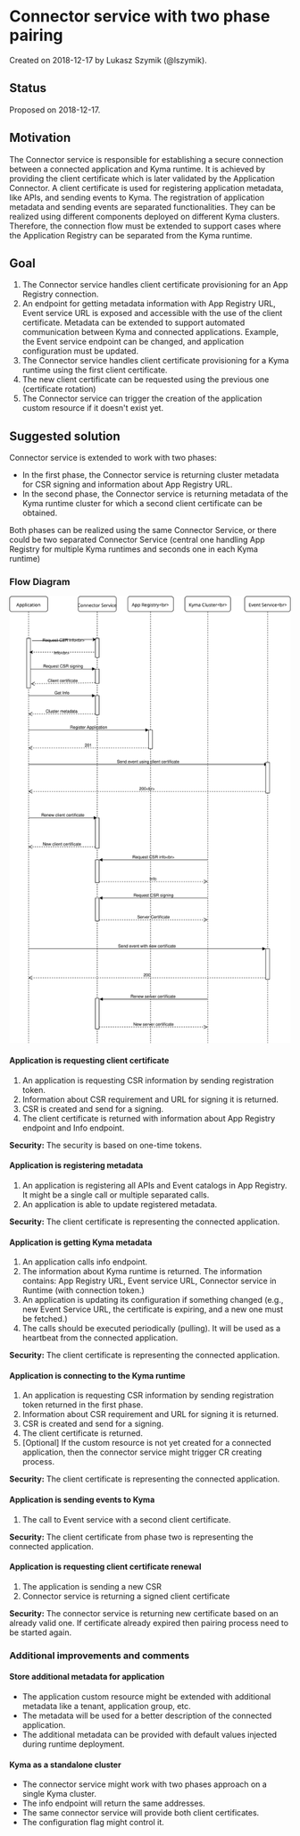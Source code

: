 # Connector service with two phase pairing

Created on 2018-12-17 by Lukasz Szymik (@lszymik).

## Status

Proposed on 2018-12-17.

## Motivation

The Connector service is responsible for establishing a secure connection between a connected application and Kyma runtime. It is achieved by providing the client certificate which is later validated by the Application Connector.
A client certificate is used for registering application metadata, like APIs, and sending events to Kyma. The registration of application metadata and sending events are separated functionalities. They can be realized using different components deployed on different Kyma clusters.
Therefore, the connection flow must be extended to support cases where the Application Registry can be separated from the Kyma runtime. 

## Goal

1. The Connector service handles client certificate provisioning for an App Registry connection.
1. An endpoint for getting metadata information with App Registry URL, Event service URL is exposed and accessible with the use of the client certificate. Metadata can be extended to support automated communication between Kyma and connected applications. Example, the Event service endpoint can be changed, and application configuration must be updated.
1. The Connector service handles client certificate provisioning for a Kyma runtime using the first client certificate.
1. The new client certificate can be requested using the previous one (certificate rotation)
1. The Connector service can trigger the creation of the application custom resource if it doesn't exist yet.

## Suggested solution

Connector service is extended to work with two phases:

  - In the first phase, the Connector service is returning cluster metadata for CSR signing and information about App Registry URL.
  - In the second phase, the Connector service is returning metadata of the Kyma runtime cluster for which a second client certificate can be obtained.

Both phases can be realized using the same Connector Service, or there could be two separated Connector Service (central one handling App Registry for multiple Kyma runtimes and seconds one in each Kyma runtime)


### Flow Diagram

![Connector Service Flow](assets/connector-service-flow.svg)

#### Application is requesting client certificate

1. An application is requesting CSR information by sending registration token.
2. Information about CSR requirement and URL for signing it is returned.
3. CSR is created and send for a signing.
4. The client certificate is returned with information about App Registry endpoint and Info endpoint.

**Security:** The security is based on one-time tokens.

#### Application is registering metadata

1. An application is registering all APIs and Event catalogs in App Registry. It might be a single call or multiple separated calls.
2. An application is able to update registered metadata.

**Security:** The client certificate is representing the connected application.

#### Application is getting Kyma metadata

1. An application calls info endpoint.
2. The information about Kyma runtime is returned. The information contains: App Registry URL, Event service URL, Connector service in Runtime (with connection token.)
3. An application is updating its configuration if something changed (e.g., new Event Service URL, the certificate is expiring, and a new one must be fetched.)
4. The calls should be executed periodically (pulling). It will be used as a heartbeat from the connected application.

**Security:** The client certificate is representing the connected application.

#### Application is connecting to the Kyma runtime

1. An application is requesting CSR information by sending registration token returned in the first phase.
2. Information about CSR requirement and URL for signing it is returned.
3. CSR is created and send for a signing.
4. The client certificate is returned.
5. [Optional] If the custom resource is not yet created for a connected application, then the connector service might trigger CR creating process.

**Security:** The client certificate is representing the connected application.

#### Application is sending events to Kyma

1. The call to Event service with a second client certificate.

**Security:** The client certificate from phase two is representing the connected application.


#### Application is requesting client certificate renewal

1. The application is sending a new CSR
2. Connector service is returning a signed client certificate

**Security:** The connector service is returning new certificate based on an already valid one. If certificate already expired then pairing process need to be started again.


### Additional improvements and comments

#### Store additional metadata for application

- The application custom resource might be extended with additional metadata like a tenant, application group, etc.
- The metadata will be used for a better description of the connected application.
- The additional metadata can be provided with default values injected during runtime deployment.

#### Kyma as a standalone cluster

- The connector service might work with two phases approach on a single Kyma cluster.
- The info endpoint will return the same addresses.
- The same connector service will provide both client certificates.
- The configuration flag might control it.